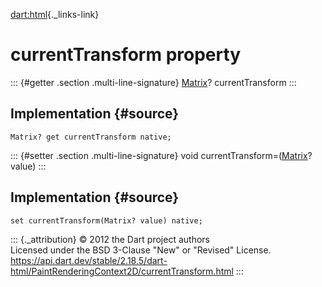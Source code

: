 [dart:html](../../dart-html/dart-html-library){._links-link}

currentTransform property
=========================

::: {#getter .section .multi-line-signature}
[Matrix](../../dart-svg/matrix-class)? currentTransform
:::

Implementation {#source}
--------------

``` {.language-dart data-language="dart"}
Matrix? get currentTransform native;
```

::: {#setter .section .multi-line-signature}
void currentTransform=([Matrix](../../dart-svg/matrix-class)? value)
:::

Implementation {#source}
--------------

``` {.language-dart data-language="dart"}
set currentTransform(Matrix? value) native;
```

::: {._attribution}
© 2012 the Dart project authors\
Licensed under the BSD 3-Clause \"New\" or \"Revised\" License.\
<https://api.dart.dev/stable/2.18.5/dart-html/PaintRenderingContext2D/currentTransform.html>
:::
